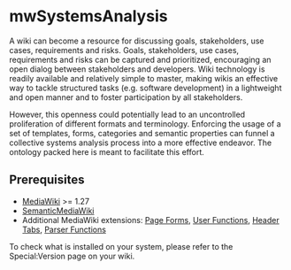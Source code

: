 # mwSystemsAnalysis
A wiki can become a resource for discussing goals, stakeholders, use cases, requirements and risks. 
Goals, stakeholders, use cases, requirements and risks can be captured and prioritized, encouraging an open dialog between stakeholders and developers. 
Wiki technology is readily available and relatively simple to master, making wikis an effective way to tackle structured 
tasks (e.g. software development) in a lightweight and open manner and to foster participation by all stakeholders.

However, this openness could potentially lead to an uncontrolled proliferation of different formats and terminology. 
Enforcing the usage of a set of templates, forms, categories and semantic properties can funnel a collective systems analysis process into a more effective endeavor. 
The ontology packed here is meant to facilitate this effort. 

## Prerequisites
* [MediaWiki](https://www.mediawiki.org/wiki/MediaWiki) >= 1.27
* [SemanticMediaWiki](https://www.semantic-mediawiki.org/wiki/Semantic_MediaWiki)
* Additional MediaWiki extensions:
[Page Forms](https://www.semantic-mediawiki.org/wiki/Extension:Page_Forms),
[User Functions](https://www.mediawiki.org/wiki/Extension:UserFunctions),
[Header Tabs](https://www.mediawiki.org/wiki/Extension:Header_Tabs),
[Parser Functions](https://www.mediawiki.org/wiki/Extension:ParserFunctions)

To check what is installed on your system, please refer to the Special:Version page on your wiki.
